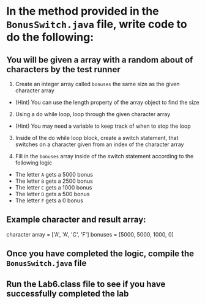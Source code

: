 # In the method provided in the `BonusSwitch.java` file, write code to do the following:

## You will be given a array with a random about of characters by the test runner

1. Create an integer array called `bonuses` the same size as the given character array

-   (Hint) You can use the length property of the array object to find the size

2. Using a do while loop, loop through the given character array

-   (Hint) You may need a variable to keep track of when to stop the loop

3. Inside of the do while loop block, create a switch statement, that switches on a character given from an index of the character array

4. Fill in the `bonuses` array inside of the switch statement according to the following logic

-   The letter `A` gets a 5000 bonus
-   The letter `B` gets a 2500 bonus
-   The letter `C` gets a 1000 bonus
-   The letter `D` gets a 500 bonus
-   The letter `F` gets a 0 bonus

## Example character and result array:

character array = ['A', 'A', 'C', 'F']
bonuses = [5000, 5000, 1000, 0]

## Once you have completed the logic, compile the `BonusSwitch.java` file

## Run the Lab6.class file to see if you have successfully completed the lab
